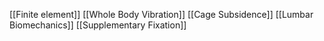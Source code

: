 [[Finite element]]
[[Whole Body Vibration]]
[[Cage Subsidence]]
[[Lumbar Biomechanics]]
[[Supplementary Fixation]]
